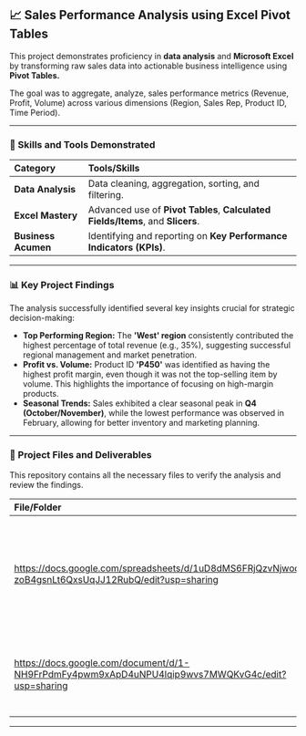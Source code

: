 ## 📈 Sales Performance Analysis using Excel Pivot Tables

This project demonstrates proficiency in **data analysis** and **Microsoft Excel** by transforming raw sales data into actionable business intelligence using **Pivot Tables.**

The goal was to aggregate, analyze, sales performance metrics (Revenue, Profit, Volume) across various dimensions (Region, Sales Rep, Product ID, Time Period).

---

### 🌟 Skills and Tools Demonstrated

| Category | Tools/Skills |
| :--- | :--- |
| **Data Analysis** | Data cleaning, aggregation, sorting, and filtering. |
| **Excel Mastery** | Advanced use of **Pivot Tables**, **Calculated Fields/Items**, and **Slicers**. |
| **Business Acumen**| Identifying and reporting on **Key Performance Indicators (KPIs)**. |

---

### 📊 Key Project Findings

The analysis successfully identified several key insights crucial for strategic decision-making:

* **Top Performing Region:** The **'West' region** consistently contributed the highest percentage of total revenue (e.g., 35%), suggesting successful regional management and market penetration.
* **Profit vs. Volume:** Product ID **'P450'** was identified as having the highest profit margin, even though it was not the top-selling item by volume. This highlights the importance of focusing on high-margin products.
* **Seasonal Trends:** Sales exhibited a clear seasonal peak in **Q4 (October/November)**, while the lowest performance was observed in February, allowing for better inventory and marketing planning.

---

### 📂 Project Files and Deliverables

This repository contains all the necessary files to verify the analysis and review the findings.

| File/Folder | Purpose |
| :--- | :--- |
| https://docs.google.com/spreadsheets/d/1uD8dMS6FRjQzvNjwod9-zoB4gsnLt6QxsUqJJ12RubQ/edit?usp=sharing | The live Excel workbook containing the original data, pivot tables, calculated fields, and the final dashboard/charts. **(Recommended Download)** |
| https://docs.google.com/document/d/1-NH9FrPdmFy4pwm9xApD4uNPU4lqip9wvs7MWQKvG4c/edit?usp=sharing | A summarized text document detailing the key business observations derived from the data. |

---
